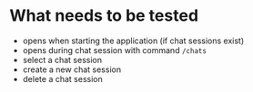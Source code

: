 # What needs to be tested

- opens when starting the application (if chat sessions exist)
- opens during chat session with command `/chats`
- select a chat session
- create a new chat session
- delete a chat session
